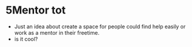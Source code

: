 # 5Mentor tot
- Just an idea about create a space for people could find help easily or work as a mentor in their freetime.
- is it cool?
